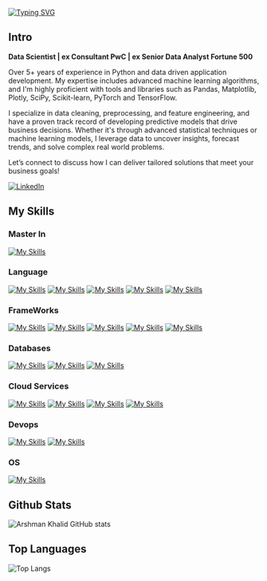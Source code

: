 <a href="https://git.io/typing-svg"><img src="https://readme-typing-svg.demolab.com?font=Fira+Code&size=40&pause=1000&color=06C996&background=FF331B00&center=true&vCenter=true&multiline=true&random=true&width=1500&height=100&lines=Analyze+%7C+Predict+%7C+Deploy" alt="Typing SVG" /></a>

## Intro

**Data Scientist | ex Consultant PwC | ex Senior Data Analyst Fortune 500**

Over 5+ years of experience in Python and data driven application development. My expertise includes advanced machine learning algorithms, and I'm highly proficient with tools and libraries such as Pandas, Matplotlib, Plotly, SciPy, Scikit-learn, PyTorch and TensorFlow.

I specialize in data cleaning, preprocessing, and feature engineering, and have a proven track record of developing predictive models that drive business decisions. Whether it's through advanced statistical techniques or machine learning models, I leverage data to uncover insights, forecast trends, and solve complex real world problems.

Let’s connect to discuss how I can deliver tailored solutions that meet your business goals!

[![LinkedIn](https://img.shields.io/badge/LinkedIn-%230077B5.svg?logo=linkedin&logoColor=white)](https://www.linkedin.com/in/arshmankhalid/)


## My Skills

### Master In

[![My Skills](https://skillicons.dev/icons?i=ai)](Artifical-Intellignce)

### Language

[![My Skills](https://skillicons.dev/icons?i=python)](python)
[![My Skills](https://skillicons.dev/icons?i=r)](r)
[![My Skills](https://skillicons.dev/icons?i=scala)](scala)
[![My Skills](https://skillicons.dev/icons?i=bash)](bash)
[![My Skills](https://skillicons.dev/icons?i=cpp)](cpp)

### FrameWorks

[![My Skills](https://skillicons.dev/icons?i=django)](Django)
[![My Skills](https://skillicons.dev/icons?i=flask)](flask)
[![My Skills](https://skillicons.dev/icons?i=fastapi)](FastApi)
[![My Skills](https://skillicons.dev/icons?i=tensorflow)](Tensorflow)
[![My Skills](https://skillicons.dev/icons?i=pytorch)](Pytorch)

### Databases

[![My Skills](https://skillicons.dev/icons?i=mysql)](MySql)
[![My Skills](https://skillicons.dev/icons?i=postgresql)](Postgres)
[![My Skills](https://skillicons.dev/icons?i=mongodb)](MongoDb)


### Cloud Services

[![My Skills](https://skillicons.dev/icons?i=aws)](AWS)
[![My Skills](https://skillicons.dev/icons?i=azure)](Azure)
[![My Skills](https://skillicons.dev/icons?i=googlecloud)](GoogleCloud)
[![My Skills](https://skillicons.dev/icons?i=heroku)](Heroku)


### Devops

[![My Skills](https://skillicons.dev/icons?i=docker)](Docker)
[![My Skills](https://skillicons.dev/icons?i=kubernetes)](Kubernetes)

### OS

[![My Skills](https://skillicons.dev/icons?i=linux,osx)](https://skillicons.dev)

## Github Stats

![Arshman Khalid GitHub stats](https://github-readme-stats.vercel.app/api?username=arshmankhalid88&show_icons=true&theme=transparent)

## Top Languages

![Top Langs](https://github-readme-stats.vercel.app/api/top-langs/?username=arshmankhalid88&hide_progress=true&theme=dark)



